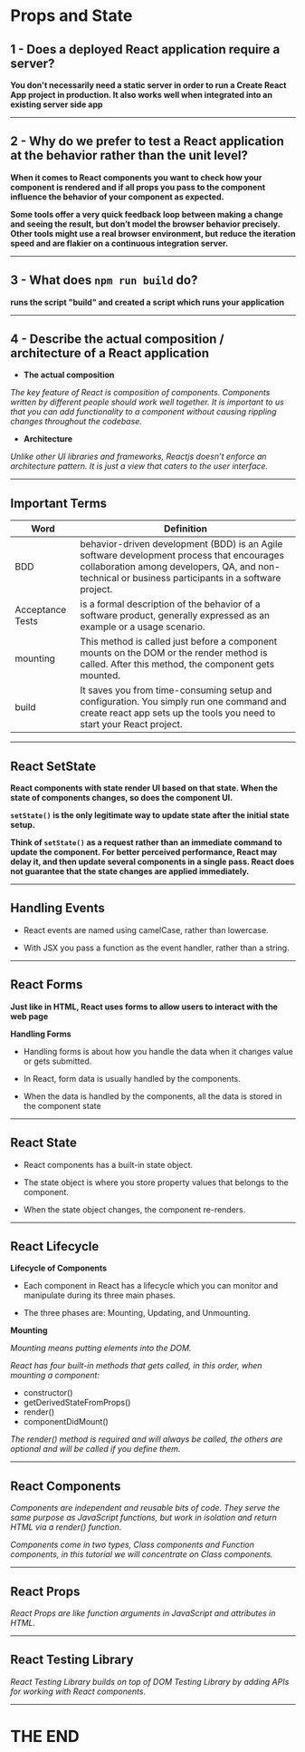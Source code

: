 # Props and State 

## 1 - Does a deployed React application require a server?

**You don't necessarily need a static server in order to run a Create React App project in production. It also works well when integrated into an existing server side app**

---

## 2 - Why do we prefer to test a React application at the behavior rather than the unit level?

**When it comes to React components you want to check how your component is rendered and if all props you pass to the component influence the behavior of your component as expected.**

**Some tools offer a very quick feedback loop between making a change and seeing the result, but don’t model the browser behavior precisely. Other tools might use a real browser environment, but reduce the iteration speed and are flakier on a continuous integration server.**

---

## 3 - What does `npm run build` do?

**runs the script "build" and created a script which runs your application**

---

## 4 - Describe the actual composition / architecture of a React application

- **The actual composition**

*The key feature of React is composition of components. Components written by different people should work well together. It is important to us that you can add functionality to a component without causing rippling changes throughout the codebase.*

- **Architecture** 

*Unlike other UI libraries and frameworks, Reactjs doesn’t enforce an architecture pattern. It is just a view that caters to the user interface.*


---


## Important Terms


Word | Definition 
------------ | -------------
BDD | behavior-driven development (BDD) is an Agile software development process that encourages collaboration among developers, QA, and non-technical or business participants in a software project.
Acceptance Tests | is a formal description of the behavior of a software product, generally expressed as an example or a usage scenario.
mounting |This method is called just before a component mounts on the DOM or the render method is called. After this method, the component gets mounted.
build | It saves you from time-consuming setup and configuration. You simply run one command and create react app sets up the tools you need to start your React project.

---


## React SetState 

**React components with state render UI based on that state. When the state of components changes, so does the component UI.**

**`setState()` is the only legitimate way to update state after the initial state setup.**

**Think of `setState()` as a request rather than an immediate command to update the component. For better perceived performance, React may delay it, and then update several components in a single pass. React does not guarantee that the state changes are applied immediately.**

---

## Handling Events


- React events are named using camelCase, rather than lowercase.

- With JSX you pass a function as the event handler, rather than a string.

---

## React Forms

**Just like in HTML, React uses forms to allow users to interact with the web page**


**Handling Forms**

- Handling forms is about how you handle the data when it changes value or gets submitted.

- In React, form data is usually handled by the components.

- When the data is handled by the components, all the data is stored in the component state

---

## React State

- React components has a built-in state object.

- The state object is where you store property values that belongs to the component.

- When the state object changes, the component re-renders.

---

## React Lifecycle


**Lifecycle of Components**

- Each component in React has a lifecycle which you can monitor and manipulate during its three main phases.

- The three phases are: Mounting, Updating, and Unmounting.

**Mounting**

*Mounting means putting elements into the DOM.*

*React has four built-in methods that gets called, in this order, when mounting a component:*

- constructor()
- getDerivedStateFromProps()
- render()
- componentDidMount()

*The render() method is required and will always be called, the others are optional and will be called if you define them.*

---

## React Components

*Components are independent and reusable bits of code. They serve the same purpose as JavaScript functions, but work in isolation and return HTML via a render() function*.

*Components come in two types, Class components and Function components, in this tutorial we will concentrate on Class components.*

---

## React Props 

*React Props are like function arguments in JavaScript and attributes in HTML.*

---

## React Testing Library

*React Testing Library builds on top of DOM Testing Library by adding APIs for working with React components.*

---

# THE END